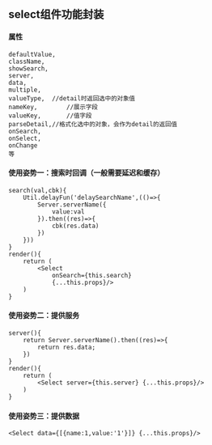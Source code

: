 ## select组件功能封装

#### 属性
	defaultValue,
	className,
	showSearch,
	server,
	data,
	multiple,
	valueType,	//detail时返回选中的对象值
	nameKey,		//展示字段
	valueKey,		//值字段
	parseDetail,//格式化选中的对象，会作为detail的返回值
	onSearch,
	onSelect,
	onChange
	等

#### 使用姿势一：搜索时回调（一般需要延迟和缓存）
	search(val,cbk){
		Util.delayFun('delaySearchName',(()=>{
			Server.serverName({
				value:val
			}).then((res)=>{
				cbk(res.data)
			})
		}))
	}
	render(){
		return (
			<Select
				onSearch={this.search}
				{...this.props}/>
		)
	}

#### 使用姿势二：提供服务
	server(){
		return Server.serverName().then((res)=>{
			return res.data;
		})
	}
	render(){
		return (
			<Select server={this.server} {...this.props}/>
		)
	}

#### 使用姿势三：提供数据
	<Select data={[{name:1,value:'1'}]} {...this.props}/>
